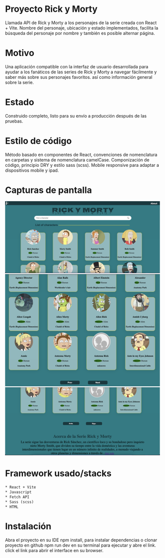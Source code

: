 # Proyecto Rick y Morty
Llamada API de Rick y Morty a los personajes de la serie creada con React + Vite.
Nombre del personaje, ubicación y estado implementados, facilita la búsqueda del personaje por nombre y también es posible
alternar página.

# Motivo
Una aplicación compatible con la interfaz de usuario desarrollada para ayudar a los fanáticos de las series de Rick y Morty a navegar fácilmente y saber más sobre sus personajes favoritos.
así como información general sobre la serie.

# Estado
Construido completo, listo para su envío a producción después de las pruebas.

# Estilo de código
Método basado en componentes de React, convenciones de nomenclatura en carpetas y sistema de nomenclatura camelCase.
Componización de código, principio DRY y estilo sass (scss).
Mobile responsive para adaptar a dispositivos mobile y ipad.

# Capturas de pantalla 
 ![front-page of app](src/assets/images/front.png)
 ![bottom-page of app](src/assets/images/back.png)
 ![about section](src/assets/images/about.png)

# Framework usado/stacks
    * React + Vite
    * Javascript
    * Fetch API
    * Sass (scss)
    * HTML

# Instalación
Abra el proyecto en su IDE
npm install, para instalar dependencias o clonar proyecto en github
npm run dev en su terminal 
para ejecutar y abre el link.
click el link para abrir el interface en su browser.

